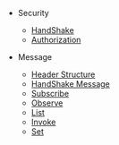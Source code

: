 * Security
  * [HandShake](https://github.com/dsa-2/docs/wiki/Handshake)
  * [Authorization](https://github.com/dsa-2/docs/wiki/Authorization)

* Message
  * [Header Structure](https://github.com/dsa-2/docs/wiki/Header-Structure)
  * [HandShake Message](https://github.com/dsa-2/docs/wiki/Handshake-Message)
  * [Subscribe](https://github.com/dsa-2/docs/wiki/Subscribe)
  * [Observe](https://github.com/dsa-2/docs/wiki/Method-Observe)
  * [List](https://github.com/dsa-2/docs/wiki/Method-List)
  * [Invoke](https://github.com/dsa-2/docs/wiki/Method-Invoke)
  * [Set](https://github.com/dsa-2/docs/wiki/Method-Set)




